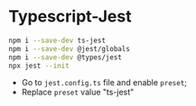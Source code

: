 # Typescript-Jest

```bash
npm i --save-dev ts-jest
npm i --save-dev @jest/globals
npm i --save-dev @types/jest
npx jest --init
```

- Go to `jest.config.ts` file and enable `preset`;
- Replace `preset` value "ts-jest"
